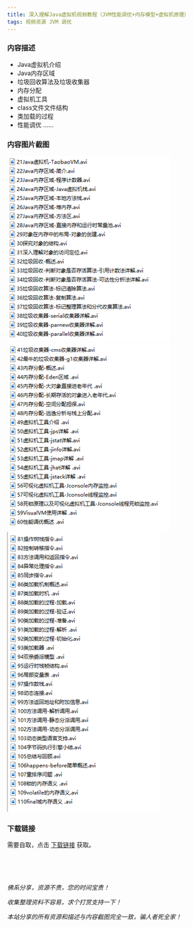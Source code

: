 ```yaml
---
title: 深入理解Java虚拟机视频教程（JVM性能调优+内存模型+虚拟机原理）
tags: 视频资源 JVM 调优
---
```


### 内容描述

- Java虚拟机介绍
- Java内存区域
- 垃圾回收算法及垃圾收集器
- 内存分配
- 虚拟机工具
- class文件文件结构
- 类加载的过程
- 性能调优
......


### 内容图片截图

<img class="image image--xl" src="/assets/vresource/java/jvm/2021-01-03-v-res-source-jvm-1.png"/>

<img class="image image--xl" src="/assets/vresource/java/jvm/2021-01-03-v-res-source-jvm-2.png"/>

<img class="image image--xl" src="/assets/vresource/java/jvm/2021-01-03-v-res-source-jvm-3.png"/>


### 下载链接

需要自取，点击 [下载链接](https://pan.baidu.com/s/1MRSOxUHMDixwrQNIzetuqg?pwd=itpp) 获取。


<br/>

<br/>

<br/>

*佛系分享，资源不贵，您的时间宝贵！*

*收集整理资料不容易，求个打赏支持一下！*

*本站分享的所有资源和描述与内容截图完全一致，骗人者死全家！*
